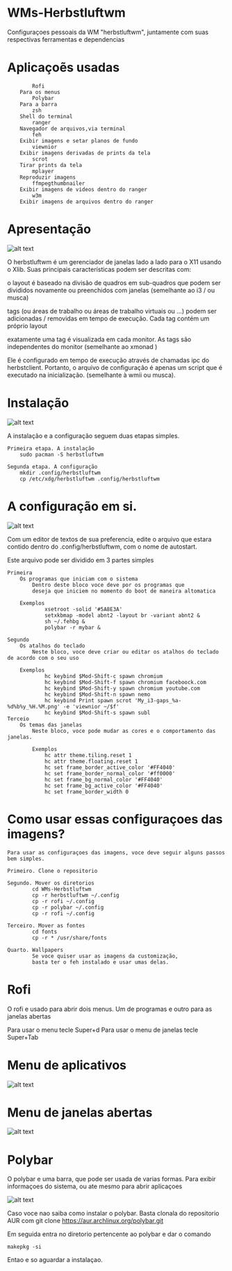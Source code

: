 # WMs-Herbstluftwm
Configuraçoes pessoais da WM "herbstluftwm", juntamente com suas respectivas ferramentas e dependencias

# Aplicaçoẽs usadas
			Rofi
		Para os menus
			Polybar
		Para a barra
			zsh
		Shell do terminal
			ranger
		Navegador de arquivos,via terminal
			feh
		Exibir imagens e setar planos de fundo
			viewnior
		Exibir imagens derivadas de prints da tela
			scrot
		Tirar prints da tela
			mplayer
		Reproduzir imagens
			ffmpegthumbnailer
		Exibir imagens de videos dentro do ranger
			w3m
		Exibir imagens de arquivos dentro do ranger

# Apresentação 

![alt text](https://github.com/Cesare-cesare/WMs-Herbstluftwm/blob/master/Wallpapers/wall.png)

O herbstluftwm é um gerenciador de janelas lado a lado para o X11 usando o Xlib. Suas principais características podem ser descritas com:

o layout é baseado na divisão de quadros em sub-quadros que podem ser divididos novamente ou preenchidos com janelas (semelhante ao i3 / ou musca)

tags (ou áreas de trabalho ou áreas de trabalho virtuais ou ...) podem ser adicionadas / removidas em tempo de execução. Cada tag contém um próprio layout

exatamente uma tag é visualizada em cada monitor. As tags são independentes do monitor (semelhante ao xmonad )

Ele é configurado em tempo de execução através de chamadas ipc do herbstclient. Portanto, o arquivo de configuração é apenas um script que é executado na inicialização. (semelhante à wmii ou musca).

# Instalação

![alt text](https://github.com/Cesare-cesare/WMs-Herbstluftwm/blob/master/Examples/image.png)

A instalação e a configuração seguem duas etapas simples.

	Primeira etapa. A instalação
		sudo pacman -S herbstluftwm

	Segunda etapa. A configuração
		mkdir .config/herbstluftwm
		cp /etc/xdg/herbstluftwm .config/herbstluftwm

# A configuração em si.

![alt text](https://github.com/Cesare-cesare/WMs-Herbstluftwm/blob/master/Examples/image2.png)

Com um editor de textos de sua preferencia, edite o arquivo que estara contido dentro do .config/herbstluftwm,
com o nome de autostart.

Este arquivo pode ser dividido em 3 partes simples
	
	Primeira	
		Os programas que iniciam com o sistema
			Dentro deste bloco voce deve por os programas que
			deseja que iniciem no momento do boot de maneira altomatica
		
		Exemplos
				xsetroot -solid '#5A8E3A'
				setxkbmap -model abnt2 -layout br -variant abnt2 &
				sh ~/.fehbg &
				polybar -r mybar & 

	Segundo		
		Os atalhos do teclado
			Neste bloco, voce deve criar ou editar os atalhos do teclado de acordo com o seu uso
		
		Exemplos
				hc keybind $Mod-Shift-c spawn chromium
				hc keybind $Mod-Shift-f spawn chromium faceboock.com
				hc keybind $Mod-Shift-y spawn chromium youtube.com
				hc keybind $Mod-Shift-n spawn nemo
				hc keybind Print spawn scrot 'My_i3-gaps_%a-%d%b%y_%H.%M.png' -e 'viewnior ~/$f'
				hc keybind $Mod-Shift-s spawn subl
	Terceio		
		Os temas das janelas
			Neste bloco, voce pode mudar as cores e o comportamento das janelas.
			
			Exemplos
				hc attr theme.tiling.reset 1
				hc attr theme.floating.reset 1
				hc set frame_border_active_color '#FF4040'
				hc set frame_border_normal_color '#ff0000'
				hc set frame_bg_normal_color '#FF4040'
				hc set frame_bg_active_color '#FF4040'
				hc set frame_border_width 0

# Como usar essas configuraçoes das imagens?

	Para usar as configuraçoes das imagens, voce deve seguir alguns passos bem simples.

	Primeiro. Clone o repositorio

	Segundo. Mover os diretorios
			cd WMs-Herbstluftwm
			cp -r herbstluftwm ~/.config
			cp -r rofi ~/.config
			cp -r polybar ~/.config
			cp -r rofi ~/.config

	Terceiro. Mover as fontes
			cd fonts
			cp -r * /usr/share/fonts

	Quarto. Wallpapers
			Se voce quiser usar as imagens da customização,
			basta ter o feh instalado e usar umas delas.

# Rofi 

O rofi e usado para abrir dois menus.
Um de programas e outro para as janelas abertas

Para usar o menu tecle Super+d
Para usar o menu de janelas tecle Super+Tab 

# Menu de aplicativos

![alt text](https://github.com/Cesare-cesare/WMs-Herbstluftwm/blob/master/Examples/example004.jpg)

# Menu de janelas abertas

![alt text](https://github.com/Cesare-cesare/WMs-Herbstluftwm/blob/master/Examples/example003.jpg)

# Polybar

O polybar e uma barra, que pode ser usada de varias formas.
Para exibir informaçoes do sistema, ou ate mesmo para abrir aplicaçoes

![alt text](https://github.com/Cesare-cesare/WMs-Herbstluftwm/blob/master/Examples/example002.jpg)

Caso voce nao saiba como instalar o polybar. Basta clonala do repositorio AUR com 
git clone https://aur.archlinux.org/polybar.git

Em seguida entra no diretorio pertencente ao polybar e dar o comando

	makepkg -si

Entao e so aguardar a instalaçao.